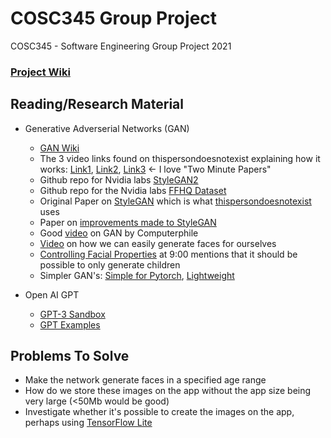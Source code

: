# COSC345 Group Project
COSC345 - Software Engineering Group Project 2021
### [Project Wiki](https://github.com/jordankettles/345-group-project/wiki/)

## Reading/Research Material
- Generative Adverserial Networks (GAN)
  - [GAN Wiki](https://en.wikipedia.org/wiki/Generative_adversarial_network)
  - The 3 video links found on thispersondoesnotexist explaining how it works: [Link1](https://www.youtube.com/watch?v=u8qPvzk0AfY), [Link2](https://www.youtube.com/watch?v=dCKbRCUyop8), [Link3](https://www.youtube.com/watch?v=SWoravHhsUU) <- I love "Two Minute Papers"
  - Github repo for Nvidia labs [StyleGAN2](https://github.com/NVlabs/stylegan2)
  - Github repo for the Nvidia labs [FFHQ Dataset](https://github.com/NVlabs/ffhq-dataset)
  - Original Paper on [StyleGAN](https://arxiv.org/pdf/1812.04948.pdf) which is what [thispersondoesnotexist](https://thispersondoesnotexist.com/) uses
  - Paper on [improvements made to StyleGAN](https://arxiv.org/pdf/1912.04958.pdf) 
  - Good [video](https://www.youtube.com/watch?v=Sw9r8CL98N0) on GAN by Computerphile
  - [Video](https://www.youtube.com/watch?v=RPGOPrkieTE) on how we can easily generate faces for ourselves
  - [Controlling Facial Properties](https://www.youtube.com/watch?v=5XX4uy9Mk9I&t=379s) at 9:00 mentions that it should be possible to only generate children
  - Simpler GAN's: [Simple for Pytorch](https://github.com/lucidrains/stylegan2-pytorch), [Lightweight](https://github.com/lucidrains/lightweight-gan)

- Open AI GPT
  - [GPT-3 Sandbox](https://github.com/shreyashankar/gpt3-sandbox)
  - [GPT Examples](https://gpt3examples.com/#examples)
## Problems To Solve
- Make the network generate faces in a specified age range
- How do we store these images on the app without the app size being very large (<50Mb would be good) 
- Investigate whether it's possible to create the images on the app, perhaps using [TensorFlow Lite](https://www.tensorflow.org/lite)
